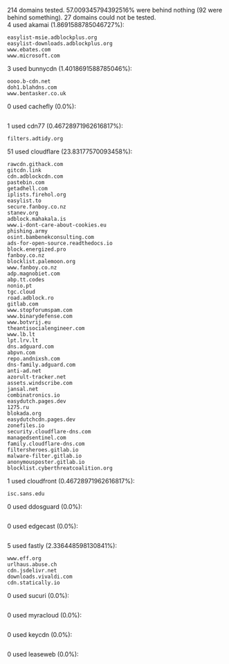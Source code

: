 214 domains tested. 57.009345794392516% were behind nothing (92 were behind something). 27 domains could not be tested.<br>
4 used akamai (1.8691588785046727%):
```
easylist-msie.adblockplus.org
easylist-downloads.adblockplus.org
www.ebates.com
www.microsoft.com
```

3 used bunnycdn (1.4018691588785046%):
```
oooo.b-cdn.net
doh1.blahdns.com
www.bentasker.co.uk
```

0 used cachefly (0.0%):
```

```

1 used cdn77 (0.46728971962616817%):
```
filters.adtidy.org
```

51 used cloudflare (23.83177570093458%):
```
rawcdn.githack.com
gitcdn.link
cdn.adblockcdn.com
pastebin.com
getadhell.com
iplists.firehol.org
easylist.to
secure.fanboy.co.nz
stanev.org
adblock.mahakala.is
www.i-dont-care-about-cookies.eu
phishing.army
osint.bambenekconsulting.com
ads-for-open-source.readthedocs.io
block.energized.pro
fanboy.co.nz
blocklist.palemoon.org
www.fanboy.co.nz
adp.magnobiet.com
abp.tt.codes
nonio.pt
tgc.cloud
road.adblock.ro
gitlab.com
www.stopforumspam.com
www.binarydefense.com
www.botvrij.eu
theantisocialengineer.com
www.lb.lt
lpt.lrv.lt
dns.adguard.com
abpvn.com
repo.andnixsh.com
dns-family.adguard.com
anti-ad.net
azorult-tracker.net
assets.windscribe.com
jansal.net
combinatronics.io
easydutch.pages.dev
1275.ru
blokada.org
easydutchcdn.pages.dev
zonefiles.io
security.cloudflare-dns.com
managedsentinel.com
family.cloudflare-dns.com
filtersheroes.gitlab.io
malware-filter.gitlab.io
anonymousposter.gitlab.io
blocklist.cyberthreatcoalition.org
```

1 used cloudfront (0.46728971962616817%):
```
isc.sans.edu
```

0 used ddosguard (0.0%):
```

```

0 used edgecast (0.0%):
```

```

5 used fastly (2.336448598130841%):
```
www.eff.org
urlhaus.abuse.ch
cdn.jsdelivr.net
downloads.vivaldi.com
cdn.statically.io
```

0 used sucuri (0.0%):
```

```

0 used myracloud (0.0%):
```

```

0 used keycdn (0.0%):
```

```

0 used leaseweb (0.0%):
```

```
